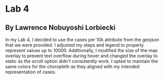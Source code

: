 # Lab 4
## By Lawrence Nobuyoshi Lorbiecki
In my Lab 4, I decided to use the cases per 10k attribute from the geojson that we were provided. I adjusted my steps and legend to properly represent values up to 10000. Additionally, I modified the size of the map overlay to prevent text overflow during hover and changed the overlay to static as the scroll option didn't consistently work. I opted to maintain the same colors for the choropleth as they aligned with my intended representation of cases.
